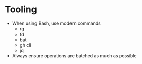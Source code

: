 # Tooling

- When using Bash, use modern commands
    - rg
    - fd
    - bat
    - gh cli
    - jq
- Always ensure operations are batched as much as possible
